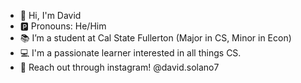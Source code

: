 - 👋 Hi, I'm David
- 🅿️ Pronouns: He/Him
- 📚 I’m a student at Cal State Fullerton (Major in CS, Minor in Econ)
- 💻 I'm a passionate learner interested in all things CS.
- 📲 Reach out through instagram! @david.solano7


<!---
DavidJSolano/DavidJSolano is a ✨ special ✨ repository because its `README.md` (this file) appears on your GitHub profile.
You can click the Preview link to take a look at your changes.
--->
